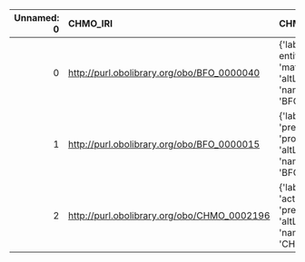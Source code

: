 |   Unnamed: 0 | CHMO_IRI                                    | CHMO_DESC                                                                                             | SBO_IRI                              | SBO_DESC                     |
|-------------:|:--------------------------------------------|:------------------------------------------------------------------------------------------------------|:-------------------------------------|:-----------------------------|
|            0 | http://purl.obolibrary.org/obo/BFO_0000040  | {'label': 'material entity', 'prefLabel': 'material entity', 'altLabel': None, 'name': 'BFO_0000040'} | http://biomodels.net/SBO/SBO_0000240 | {'label': 'material entity'} |
|            1 | http://purl.obolibrary.org/obo/BFO_0000015  | {'label': 'process', 'prefLabel': 'process', 'altLabel': None, 'name': 'BFO_0000015'}                 | http://biomodels.net/SBO/SBO_0000375 | {'label': 'process'}         |
|            2 | http://purl.obolibrary.org/obo/CHMO_0002196 | {'label': 'activation', 'prefLabel': None, 'altLabel': None, 'name': 'CHMO_0002196'}                  | http://biomodels.net/SBO/SBO_0000656 | {'label': 'activation'}      |